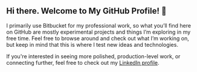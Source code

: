 ## Hi there. Welcome to My GitHub Profile! 👋

I primarily use Bitbucket for my professional work, so what you’ll find here on GitHub are mostly experimental projects and things I’m exploring in my free time. Feel free to browse around and check out what I’m working on, but keep in mind that this is where I test new ideas and technologies.

If you're interested in seeing more polished, production-level work, or connecting further, feel free to check out my [LinkedIn profile](https://www.linkedin.com/in/kdrbek).

<!--
**kdrbek06/kdrbek06** is a ✨ _special_ ✨ repository because its `README.md` (this file) appears on your GitHub profile.

Here are some ideas to get you started:

- 🔭 I’m currently working on ...
- 🌱 I’m currently learning ...
- 👯 I’m looking to collaborate on ...
- 🤔 I’m looking for help with ...
- 💬 Ask me about ...
- 📫 How to reach me: ...
- 😄 Pronouns: ...
- ⚡ Fun fact: ...
-->
